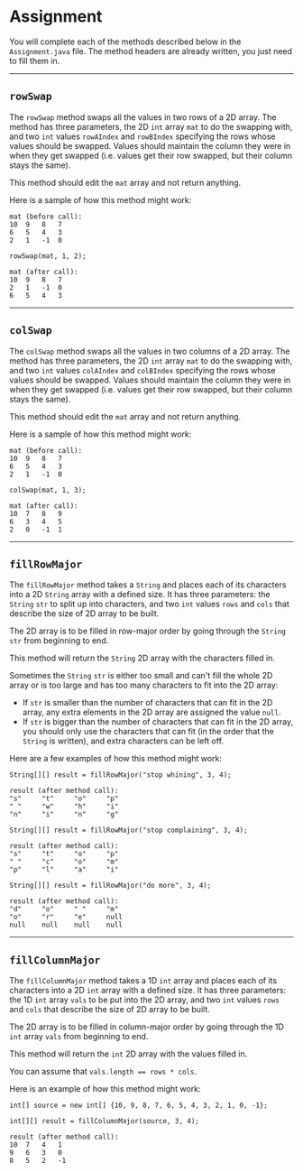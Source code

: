 # Assignment

You will complete each of the methods described below in the `Assignment.java` file. The method headers are already written, you just need to fill them in.

---

## `rowSwap`

The `rowSwap` method swaps all the values in two rows of a 2D array. The method has three parameters, the 2D `int` array `mat` to do the swapping with, and two `int` values `rowAIndex` and `rowBIndex` specifying the rows whose values should be swapped. Values should maintain the column they were in when they get swapped (i.e. values get their row swapped, but their column stays the same).

This method should edit the `mat` array and not return anything.

Here is a sample of how this method might work:

```
mat (before call):
10  9   8   7
6   5   4   3
2   1   -1  0

rowSwap(mat, 1, 2);

mat (after call):
10  9   8   7
2   1   -1  0
6   5   4   3
```

---

## `colSwap`

The `colSwap` method swaps all the values in two columns of a 2D array. The method has three parameters, the 2D `int` array `mat` to do the swapping with, and two `int` values `colAIndex` and `colBIndex` specifying the rows whose values should be swapped. Values should maintain the column they were in when they get swapped (i.e. values get their row swapped, but their column stays the same).

This method should edit the `mat` array and not return anything.

Here is a sample of how this method might work:

```
mat (before call):
10  9   8   7
6   5   4   3
2   1   -1  0

colSwap(mat, 1, 3);

mat (after call):
10  7   8   9
6   3   4   5
2   0   -1  1
```

---

## `fillRowMajor`

The `fillRowMajor` method takes a `String` and places each of its characters into a 2D `String` array with a defined size. It has three parameters: the `String` `str` to split up into characters, and two `int` values `rows` and `cols` that describe the size of 2D array to be built.

The 2D array is to be filled in row-major order by going through the `String` `str` from beginning to end.

This method will return the `String` 2D array with the characters filled in.

Sometimes the `String` `str` is either too small and can't fill the whole 2D array or is too large and has too many characters to fit into the 2D array:
- If `str` is smaller than the number of characters that can fit in the 2D array, any extra elements in the 2D array are assigned the value `null`.
- If `str` is bigger than the number of characters that can fit in the 2D array, you should only use the characters that can fit (in the order that the `String` is written), and extra characters can be left off.

Here are a few examples of how this method might work:

```
String[][] result = fillRowMajor("stop whining", 3, 4);

result (after method call):
"s"     "t"     "o"     "p"
" "     "w"     "h"     "i"
"n"     "i"     "n"     "g"

String[][] result = fillRowMajor("stop complaining", 3, 4);

result (after method call):
"s"     "t"     "o"     "p"
" "     "c"     "o"     "m"
"p"     "l"     "a"     "i"

String[][] result = fillRowMajor("do more", 3, 4);

result (after method call):
"d"     "o"     " "     "m"
"o"     "r"     "e"     null
null    null    null    null
```

---

## `fillColumnMajor`

The `fillColumnMajor` method takes a 1D `int` array and places each of its characters into a 2D `int` array with a defined size. It has three parameters: the 1D `int` array `vals` to be put into the 2D array, and two `int` values `rows` and `cols` that describe the size of 2D array to be built.

The 2D array is to be filled in column-major order by going through the 1D `int` array `vals` from beginning to end.

This method will return the `int` 2D array with the values filled in.

You can assume that `vals.length == rows * cols`.

Here is an example of how this method might work:

```
int[] source = new int[] {10, 9, 8, 7, 6, 5, 4, 3, 2, 1, 0, -1};

int[][] result = fillColumnMajor(source, 3, 4);

result (after method call):
10  7   4   1
9   6   3   0
8   5   2   -1
```